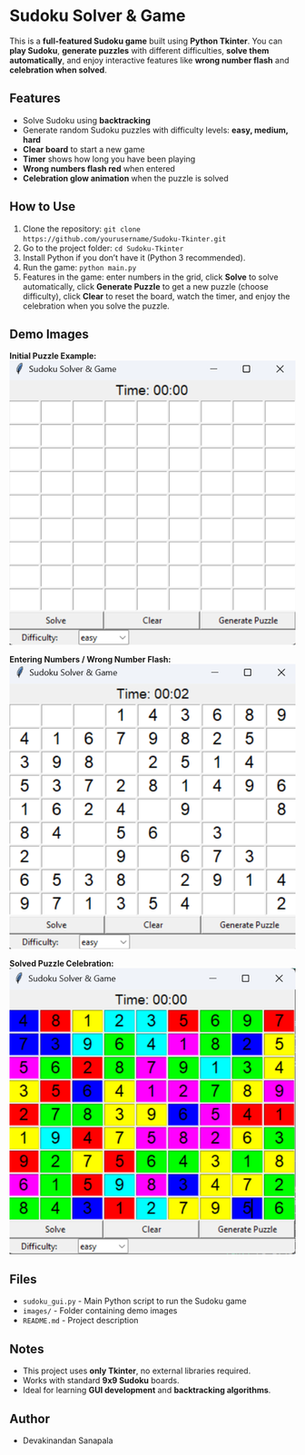 # Sudoku Solver & Game

This is a **full-featured Sudoku game** built using **Python Tkinter**. You can **play Sudoku**, **generate puzzles** with different difficulties, **solve them automatically**, and enjoy interactive features like **wrong number flash** and **celebration when solved**.

## Features

- Solve Sudoku using **backtracking**  
- Generate random Sudoku puzzles with difficulty levels: **easy, medium, hard**  
- **Clear board** to start a new game  
- **Timer** shows how long you have been playing  
- **Wrong numbers flash red** when entered  
- **Celebration glow animation** when the puzzle is solved  

## How to Use

1. Clone the repository: `git clone https://github.com/yourusername/Sudoku-Tkinter.git`  
2. Go to the project folder: `cd Sudoku-Tkinter`  
3. Install Python if you don’t have it (Python 3 recommended).  
4. Run the game: `python main.py`  
5. Features in the game: enter numbers in the grid, click **Solve** to solve automatically, click **Generate Puzzle** to get a new puzzle (choose difficulty), click **Clear** to reset the board, watch the timer, and enjoy the celebration when you solve the puzzle.  

## Demo Images

**Initial Puzzle Example:**  
![Initial Puzzle](images/1.png)

**Entering Numbers / Wrong Number Flash:**  
![Wrong Number Flash](images/2.png)

**Solved Puzzle Celebration:**  
![Solved Celebration](images/3.png)

## Files

- `sudoku_gui.py` - Main Python script to run the Sudoku game  
- `images/` - Folder containing demo images  
- `README.md` - Project description  

## Notes

- This project uses **only Tkinter**, no external libraries required.  
- Works with standard **9x9 Sudoku** boards.  
- Ideal for learning **GUI development** and **backtracking algorithms**.  

## Author

- Devakinandan Sanapala
